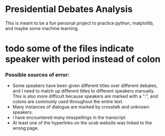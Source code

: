 # Presidential Debates Analysis

This is meant to be a fun personal project to practice python, matplotlib, and maybe some machine learning.

# todo some of the files indicate speaker with period instead of colon

### Possible sources of error:
- Some speakers have been given different titles over different debates, and I need to match up different titles to different speakers manually. This is also more difficult because speakers are marked with a ":", and colons are commonly used throughout the entire text.
- Many instances of dialogue are marked by crosstalk and unknown speakers.
- I have encountered many misspellings in the transcript
- At least one of the hyperlinks on the ucsb website was linked to the wrong page.